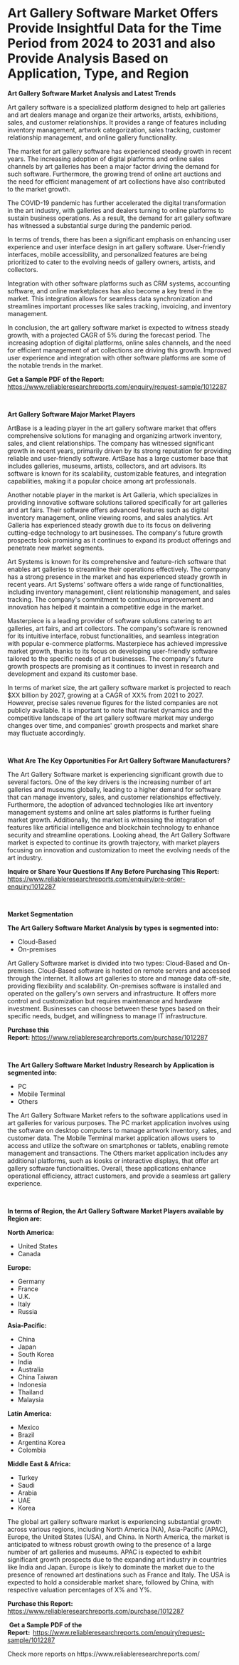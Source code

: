 <p><h1>Art Gallery Software Market Offers Provide Insightful Data for the Time Period from 2024 to 2031 and also Provide Analysis Based on Application, Type, and Region</h1></p><p><strong>Art Gallery Software Market Analysis and Latest Trends</strong></p>
<p><p>Art gallery software is a specialized platform designed to help art galleries and art dealers manage and organize their artworks, artists, exhibitions, sales, and customer relationships. It provides a range of features including inventory management, artwork categorization, sales tracking, customer relationship management, and online gallery functionality.</p><p>The market for art gallery software has experienced steady growth in recent years. The increasing adoption of digital platforms and online sales channels by art galleries has been a major factor driving the demand for such software. Furthermore, the growing trend of online art auctions and the need for efficient management of art collections have also contributed to the market growth.</p><p>The COVID-19 pandemic has further accelerated the digital transformation in the art industry, with galleries and dealers turning to online platforms to sustain business operations. As a result, the demand for art gallery software has witnessed a substantial surge during the pandemic period.</p><p>In terms of trends, there has been a significant emphasis on enhancing user experience and user interface design in art gallery software. User-friendly interfaces, mobile accessibility, and personalized features are being prioritized to cater to the evolving needs of gallery owners, artists, and collectors.</p><p>Integration with other software platforms such as CRM systems, accounting software, and online marketplaces has also become a key trend in the market. This integration allows for seamless data synchronization and streamlines important processes like sales tracking, invoicing, and inventory management.</p><p>In conclusion, the art gallery software market is expected to witness steady growth, with a projected CAGR of 5% during the forecast period. The increasing adoption of digital platforms, online sales channels, and the need for efficient management of art collections are driving this growth. Improved user experience and integration with other software platforms are some of the notable trends in the market.</p></p>
<p><strong>Get a Sample PDF of the Report:&nbsp;</strong> <a href="https://www.reliableresearchreports.com/enquiry/request-sample/1012287">https://www.reliableresearchreports.com/enquiry/request-sample/1012287</a></p>
<p>&nbsp;</p>
<p><strong>Art Gallery Software Major Market Players</strong></p>
<p><p>ArtBase is a leading player in the art gallery software market that offers comprehensive solutions for managing and organizing artwork inventory, sales, and client relationships. The company has witnessed significant growth in recent years, primarily driven by its strong reputation for providing reliable and user-friendly software. ArtBase has a large customer base that includes galleries, museums, artists, collectors, and art advisors. Its software is known for its scalability, customizable features, and integration capabilities, making it a popular choice among art professionals.</p><p>Another notable player in the market is Art Galleria, which specializes in providing innovative software solutions tailored specifically for art galleries and art fairs. Their software offers advanced features such as digital inventory management, online viewing rooms, and sales analytics. Art Galleria has experienced steady growth due to its focus on delivering cutting-edge technology to art businesses. The company's future growth prospects look promising as it continues to expand its product offerings and penetrate new market segments.</p><p>Art Systems is known for its comprehensive and feature-rich software that enables art galleries to streamline their operations effectively. The company has a strong presence in the market and has experienced steady growth in recent years. Art Systems' software offers a wide range of functionalities, including inventory management, client relationship management, and sales tracking. The company's commitment to continuous improvement and innovation has helped it maintain a competitive edge in the market.</p><p>Masterpiece is a leading provider of software solutions catering to art galleries, art fairs, and art collectors. The company's software is renowned for its intuitive interface, robust functionalities, and seamless integration with popular e-commerce platforms. Masterpiece has achieved impressive market growth, thanks to its focus on developing user-friendly software tailored to the specific needs of art businesses. The company's future growth prospects are promising as it continues to invest in research and development and expand its customer base.</p><p>In terms of market size, the art gallery software market is projected to reach $XX billion by 2027, growing at a CAGR of XX% from 2021 to 2027. However, precise sales revenue figures for the listed companies are not publicly available. It is important to note that market dynamics and the competitive landscape of the art gallery software market may undergo changes over time, and companies' growth prospects and market share may fluctuate accordingly.</p></p>
<p>&nbsp;</p>
<p><strong>What Are The Key Opportunities For Art Gallery Software Manufacturers?</strong></p>
<p><p>The Art Gallery Software market is experiencing significant growth due to several factors. One of the key drivers is the increasing number of art galleries and museums globally, leading to a higher demand for software that can manage inventory, sales, and customer relationships effectively. Furthermore, the adoption of advanced technologies like art inventory management systems and online art sales platforms is further fueling market growth. Additionally, the market is witnessing the integration of features like artificial intelligence and blockchain technology to enhance security and streamline operations. Looking ahead, the Art Gallery Software market is expected to continue its growth trajectory, with market players focusing on innovation and customization to meet the evolving needs of the art industry.</p></p>
<p><strong>Inquire or Share Your Questions If Any Before Purchasing This Report:</strong> <a href="https://www.reliableresearchreports.com/enquiry/pre-order-enquiry/1012287">https://www.reliableresearchreports.com/enquiry/pre-order-enquiry/1012287</a></p>
<p>&nbsp;</p>
<p><strong>Market Segmentation</strong></p>
<p><strong>The Art Gallery Software Market Analysis by types is segmented into:</strong></p>
<p><ul><li>Cloud-Based</li><li>On-premises</li></ul></p>
<p><p>Art Gallery Software market is divided into two types: Cloud-Based and On-premises. Cloud-Based software is hosted on remote servers and accessed through the internet. It allows art galleries to store and manage data off-site, providing flexibility and scalability. On-premises software is installed and operated on the gallery's own servers and infrastructure. It offers more control and customization but requires maintenance and hardware investment. Businesses can choose between these types based on their specific needs, budget, and willingness to manage IT infrastructure.</p></p>
<p><strong>Purchase this Report:&nbsp;</strong><a href="https://www.reliableresearchreports.com/purchase/1012287">https://www.reliableresearchreports.com/purchase/1012287</a></p>
<p>&nbsp;</p>
<p><strong>The Art Gallery Software Market Industry Research by Application is segmented into:</strong></p>
<p><ul><li>PC</li><li>Mobile Terminal</li><li>Others</li></ul></p>
<p><p>The Art Gallery Software Market refers to the software applications used in art galleries for various purposes. The PC market application involves using the software on desktop computers to manage artwork inventory, sales, and customer data. The Mobile Terminal market application allows users to access and utilize the software on smartphones or tablets, enabling remote management and transactions. The Others market application includes any additional platforms, such as kiosks or interactive displays, that offer art gallery software functionalities. Overall, these applications enhance operational efficiency, attract customers, and provide a seamless art gallery experience.</p></p>
<p>&nbsp;</p>
<p><strong>In terms of Region, the Art Gallery Software Market Players available by Region are:</strong></p>
<p>
    <p> <strong> North America: </strong>
        <ul>
            <li>United States</li>
            <li>Canada</li>
        </ul>
        </p> 
    <p> <strong> Europe: </strong>
        <ul>
            <li>Germany</li>
            <li>France</li>
            <li>U.K.</li>
            <li>Italy</li>
            <li>Russia</li>
        </ul>
        </p> 
    <p> <strong> Asia-Pacific: </strong>
        <ul>
            <li>China</li>
            <li>Japan</li>
            <li>South Korea</li>
            <li>India</li>
            <li>Australia</li>
            <li>China Taiwan</li>
            <li>Indonesia</li>
            <li>Thailand</li>
            <li>Malaysia</li>
        </ul>
        </p> 
    <p> <strong> Latin America: </strong>
        <ul>
            <li>Mexico</li>
            <li>Brazil</li>
            <li>Argentina Korea</li>
            <li>Colombia</li>
        </ul>
        </p> 
    <p> <strong> Middle East & Africa: </strong>
        <ul>
            <li>Turkey</li>
            <li>Saudi</li>
            <li>Arabia</li>
            <li>UAE</li>
            <li>Korea</li>
        </ul>
    </p>
    </p>
<p><p>The global art gallery software market is experiencing substantial growth across various regions, including North America (NA), Asia-Pacific (APAC), Europe, the United States (USA), and China. In North America, the market is anticipated to witness robust growth owing to the presence of a large number of art galleries and museums. APAC is expected to exhibit significant growth prospects due to the expanding art industry in countries like India and Japan. Europe is likely to dominate the market due to the presence of renowned art destinations such as France and Italy. The USA is expected to hold a considerable market share, followed by China, with respective valuation percentages of X% and Y%.</p></p>
<p><strong>Purchase this Report: </strong><a href="https://www.reliableresearchreports.com/purchase/1012287">https://www.reliableresearchreports.com/purchase/1012287</a></p>
<p>&nbsp;<strong>Get a Sample PDF of the Report:&nbsp;&nbsp;</strong><a href="https://www.reliableresearchreports.com/enquiry/request-sample/1012287">https://www.reliableresearchreports.com/enquiry/request-sample/1012287</a></p>
<p><strong></strong></p>
<p>Check more reports on https://www.reliableresearchreports.com/</p>